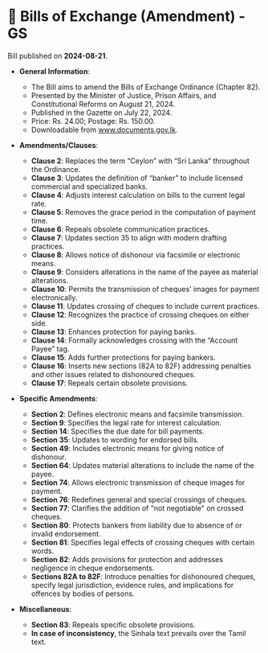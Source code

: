 # 📄  Bills of Exchange (Amendment) - GS

Bill published on **2024-08-21**.

- **General Information**:
  - The Bill aims to amend the Bills of Exchange Ordinance (Chapter 82).
  - Presented by the Minister of Justice, Prison Affairs, and Constitutional Reforms on August 21, 2024.
  - Published in the Gazette on July 22, 2024.
  - Price: Rs. 24.00; Postage: Rs. 150.00.
  - Downloadable from www.documents.gov.lk.

- **Amendments/Clauses**:
  - **Clause 2**: Replaces the term “Ceylon” with “Sri Lanka” throughout the Ordinance.
  - **Clause 3**: Updates the definition of “banker” to include licensed commercial and specialized banks.
  - **Clause 4**: Adjusts interest calculation on bills to the current legal rate.
  - **Clause 5**: Removes the grace period in the computation of payment time.
  - **Clause 6**: Repeals obsolete communication practices.
  - **Clause 7**: Updates section 35 to align with modern drafting practices.
  - **Clause 8**: Allows notice of dishonour via facsimile or electronic means.
  - **Clause 9**: Considers alterations in the name of the payee as material alterations.
  - **Clause 10**: Permits the transmission of cheques’ images for payment electronically.
  - **Clause 11**: Updates crossing of cheques to include current practices.
  - **Clause 12**: Recognizes the practice of crossing cheques on either side.
  - **Clause 13**: Enhances protection for paying banks.
  - **Clause 14**: Formally acknowledges crossing with the “Account Payee” tag.
  - **Clause 15**: Adds further protections for paying bankers.
  - **Clause 16**: Inserts new sections (82A to 82F) addressing penalties and other issues related to dishonoured cheques.
  - **Clause 17**: Repeals certain obsolete provisions.

- **Specific Amendments**:
  - **Section 2**: Defines electronic means and facsimile transmission.
  - **Section 9**: Specifies the legal rate for interest calculation.
  - **Section 14**: Specifies the due date for bill payments.
  - **Section 35**: Updates to wording for endorsed bills.
  - **Section 49**: Includes electronic means for giving notice of dishonour.
  - **Section 64**: Updates material alterations to include the name of the payee.
  - **Section 74**: Allows electronic transmission of cheque images for payment.
  - **Section 76**: Redefines general and special crossings of cheques.
  - **Section 77**: Clarifies the addition of "not negotiable" on crossed cheques.
  - **Section 80**: Protects bankers from liability due to absence of or invalid endorsement.
  - **Section 81**: Specifies legal effects of crossing cheques with certain words.
  - **Section 82**: Adds provisions for protection and addresses negligence in cheque endorsements.
  - **Sections 82A to 82F**: Introduce penalties for dishonoured cheques, specify legal jurisdiction, evidence rules, and implications for offences by bodies of persons.

- **Miscellaneous**:
  - **Section 83**: Repeals specific obsolete provisions.
  - **In case of inconsistency**, the Sinhala text prevails over the Tamil text.

